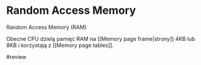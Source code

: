 # Random Access Memory
Random Access Memory (RAM) 

Obecne CPU dzielą pamięć RAM na [[Memory page frame|strony]] 4KB lub 8KB i korzystają z [[Memory page tables]].


#review